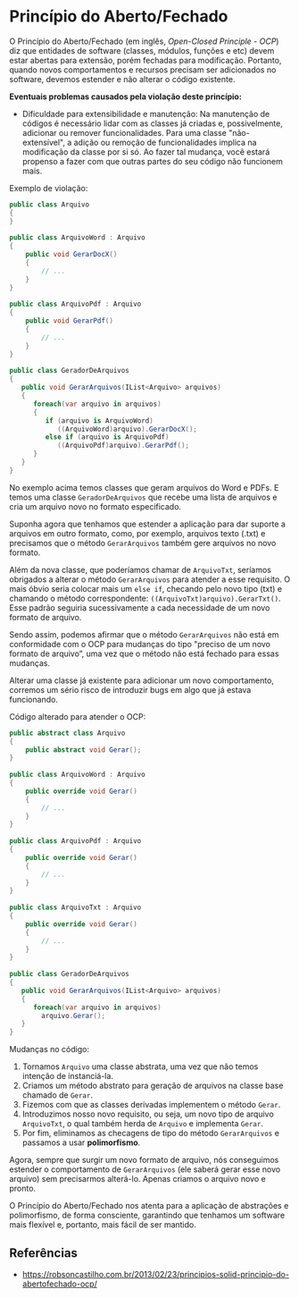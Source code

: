 # Princípio do Aberto/Fechado

O Princípio do Aberto/Fechado (em inglês, *Open-Closed Principle - OCP*) diz que entidades de software (classes, módulos, funções e etc) devem estar abertas para extensão, porém fechadas para modificação. Portanto, quando novos comportamentos e recursos precisam ser adicionados no software, devemos estender e não alterar o código existente.

**Eventuais problemas causados pela violação deste princípio:**

- Dificuldade para extensibilidade e manutenção: Na manutenção de códigos é necessário lidar com as classes já criadas e, possivelmente, adicionar ou remover funcionalidades. Para uma classe "não-extensível", a adição ou remoção de funcionalidades implica na modificação da classe por si só. Ao fazer tal mudança, você estará propenso a fazer com que outras partes do seu código não funcionem mais.

Exemplo de violação:

```c#
public class Arquivo
{
}
 
public class ArquivoWord : Arquivo
{
    public void GerarDocX()
    {
        // ...
    }
}
 
public class ArquivoPdf : Arquivo
{
    public void GerarPdf()
    {
        // ...
    }
}
 
public class GeradorDeArquivos
{
   public void GerarArquivos(IList<Arquivo> arquivos)
   {
      foreach(var arquivo in arquivos)
      {
         if (arquivo is ArquivoWord)
            ((ArquivoWord)arquivo).GerarDocX();
         else if (arquivo is ArquivoPdf)
            ((ArquivoPdf)arquivo).GerarPdf();
      }
   }
}
```

No exemplo acima temos classes que geram arquivos do Word e PDFs. E temos uma classe `GeradorDeArquivos` que recebe uma lista de arquivos e cria um arquivo novo no formato especificado.

Suponha agora que tenhamos que estender a aplicação para dar suporte a arquivos em outro formato, como, por exemplo, arquivos texto (.txt) e precisamos que o método `GerarArquivos` também gere arquivos no novo formato.

Além da nova classe, que poderíamos chamar de `ArquivoTxt`, seríamos obrigados a alterar o método `GerarArquivos` para atender a esse requisito. O mais óbvio seria colocar mais um `else if`, checando pelo novo tipo (txt) e chamando o método correspondente: `((ArquivoTxt)arquivo).GerarTxt()`. Esse padrão seguiria sucessivamente a cada necessidade de um novo formato de arquivo.

Sendo assim, podemos afirmar que o método `GerarArquivos` não está em conformidade com o OCP para mudanças do tipo "preciso de um novo formato de arquivo”, uma vez que o método não está fechado para essas mudanças.

Alterar uma classe já existente para adicionar um novo comportamento, corremos um sério risco de introduzir bugs em algo que já estava funcionando.

Código alterado para atender o OCP:

```c#
public abstract class Arquivo
{
    public abstract void Gerar();
}
 
public class ArquivoWord : Arquivo
{
    public override void Gerar()
    {
        // ...
    }
}
 
public class ArquivoPdf : Arquivo
{
    public override void Gerar()
    {
        // ...
    }
}
 
public class ArquivoTxt : Arquivo
{
    public override void Gerar()
    {
        // ...
    }
}
 
public class GeradorDeArquivos
{
   public void GerarArquivos(IList<Arquivo> arquivos)
   {
      foreach(var arquivo in arquivos)
        arquivo.Gerar();
   }
}
```

Mudanças no código:

1. Tornamos `Arquivo` uma classe abstrata, uma vez que não temos intenção de instanciá-la.
1. Criamos um método abstrato para geração de arquivos na classe base chamado de `Gerar`.
1. Fizemos com que as classes derivadas implementem o método `Gerar`.
1. Introduzimos nosso novo requisito, ou seja, um novo tipo de arquivo `ArquivoTxt`, o qual também herda de `Arquivo` e implementa `Gerar`.
1. Por fim, eliminamos as checagens de tipo do método `GerarArquivos` e passamos a usar **polimorfismo**.

Agora, sempre que surgir um novo formato de arquivo, nós conseguimos estender o comportamento de `GerarArquivos` (ele saberá gerar esse novo arquivo) sem precisarmos alterá-lo. Apenas criamos o arquivo novo e pronto.

O Princípio do Aberto/Fechado nos atenta para a aplicação de abstrações e polimorfismo, de forma consciente, garantindo que tenhamos um software mais flexível e, portanto, mais fácil de ser mantido.

## Referências

- <https://robsoncastilho.com.br/2013/02/23/principios-solid-principio-do-abertofechado-ocp/>